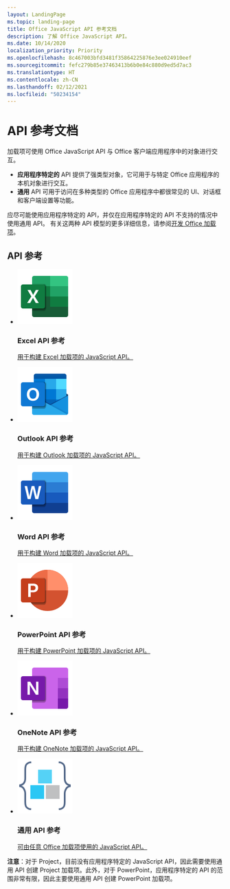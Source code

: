```yaml
---
layout: LandingPage
ms.topic: landing-page
title: Office JavaScript API 参考文档
description: 了解 Office JavaScript API。
ms.date: 10/14/2020
localization_priority: Priority
ms.openlocfilehash: 8c467003bfd3481f35864225876e3ee024910eef
ms.sourcegitcommit: fefc279b85e37463413b6b0e84c880d9ed5d7ac3
ms.translationtype: HT
ms.contentlocale: zh-CN
ms.lasthandoff: 02/12/2021
ms.locfileid: "50234154"
---
```

# <a name="api-reference-documentation"></a>API 参考文档

加载项可使用 Office JavaScript API 与 Office 客户端应用程序中的对象进行交互。 

<ul>
    <li><b>应用程序特定的</b> API 提供了强类型对象，它可用于与特定 Office 应用程序的本机对象进行交互。</li>
    <li><b>通用</b> API 可用于访问在多种类型的 Office 应用程序中都很常见的 UI、对话框和客户端设置等功能。</li>
</ul>

应尽可能使用应用程序特定的 API，并仅在应用程序特定的 API 不支持的情况中使用通用 API。 有关这两种 API 模型的更多详细信息，请参阅<a href="../develop/develop-overview.md#api-models">开发 Office 加载项</a>。

<h2>API 参考</h2>

<ul class="panelContent cardsF cols cols3">
    <li>
        <div class="cardSize">
            <div class="cardPadding">
                <div class="card">
                    <div class="cardImageOuter">
                        <div class="cardImage">
                            <a href="/javascript/api/excel"><img src="../images/index/logo-excel.svg" alt="Excel API reference docs" /></a>
                        </div>
                    </div>
                    <div class="cardText">
                        <h3>Excel API 参考</h3>
                        <p><a href="/javascript/api/excel">用于构建 Excel 加载项的 JavaScript API。</a></p>
                    </div>
                </div>
            </div>
        </div>
    </li>
    <li>
        <div class="cardSize">
            <div class="cardPadding">
                <div class="card">
                    <div class="cardImageOuter">
                        <div class="cardImage">
                            <a href="/javascript/api/outlook"><img src="../images/index/logo-outlook.svg" alt="Outlook API reference docs" /></a>
                        </div>
                    </div>
                    <div class="cardText">
                        <h3>Outlook API 参考</h3>
                        <p><a href="/javascript/api/outlook">用于构建 Outlook 加载项的 JavaScript API。</a></p>
                    </div>
                </div>
            </div>
        </div>
    </li>
    <li>
        <div class="cardSize">
            <div class="cardPadding">
                <div class="card">
                    <div class="cardImageOuter">
                        <div class="cardImage">
                            <a href="/javascript/api/word"><img src="../images/index/logo-word.svg" alt="Word API reference docs" /></a>
                        </div>
                    </div>
                    <div class="cardText">
                        <h3>Word API 参考</h3>
                        <p><a href="/javascript/api/word">用于构建 Word 加载项的 JavaScript API。</a></p>
                    </div>
                </div>
            </div>
        </div>
    </li>
    <li>
        <div class="cardSize">
            <div class="cardPadding">
                <div class="card">
                    <div class="cardImageOuter">
                        <div class="cardImage">
                            <a href="/javascript/api/powerpoint"><img src="../images/index/logo-powerpoint.svg" alt="PowerPoint API reference docs" /></a>
                        </div>
                    </div>
                    <div class="cardText">
                        <h3>PowerPoint API 参考</h3>
                        <p><a href="/javascript/api/powerpoint">用于构建 PowerPoint 加载项的 JavaScript API。</a></p>
                    </div>
                </div>
            </div>
        </div>
    </li>
    <li>
        <div class="cardSize">
            <div class="cardPadding">
                <div class="card">
                    <div class="cardImageOuter">
                        <div class="cardImage">
                            <a href="/javascript/api/onenote"><img src="../images/index/logo-onenote.svg" alt="OneNote API reference docs" /></a>
                        </div>
                    </div>
                    <div class="cardText">
                        <h3>OneNote API 参考</h3>
                        <p><a href="/javascript/api/onenote">用于构建 OneNote 加载项的 JavaScript API。</a></p>
                    </div>
                </div>
            </div>
        </div>
    </li>
    <li>
        <div class="cardSize">
            <div class="cardPadding">
                <div class="card">
                    <div class="cardImageOuter">
                        <div class="cardImage">
                            <a href="/javascript/api/office"><img src="../images/index-landing-page/i_code-blocks.svg" alt="reference docs" /></a>
                        </div>
                    </div>
                    <div class="cardText">
                        <h3>通用 API 参考</h3>
                        <p><a href="/javascript/api/office">可由任意 Office 加载项使用的 JavaScript API。</a></p>
                    </div>
                </div>
            </div>
        </div>
    </li>
</ul>

<b>注意</b>：对于 Project，目前没有应用程序特定的 JavaScript API，因此需要使用通用 API 创建 Project 加载项。此外，对于 PowerPoint，应用程序特定的 API 的范围非常有限，因此主要使用通用 API 创建 PowerPoint 加载项。
